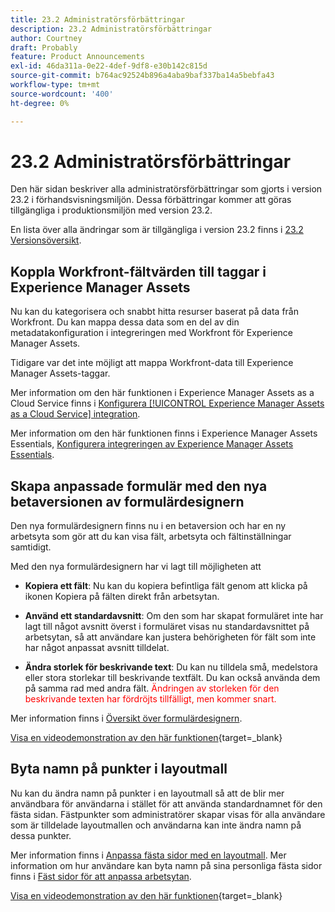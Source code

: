```yaml
---
title: 23.2 Administratörsförbättringar
description: 23.2 Administratörsförbättringar
author: Courtney
draft: Probably
feature: Product Announcements
exl-id: 46da311a-0e22-4def-9df8-e30b142c815d
source-git-commit: b764ac92524b896a4aba9baf337ba14a5bebfa43
workflow-type: tm+mt
source-wordcount: '400'
ht-degree: 0%

---
```


# 23.2 Administratörsförbättringar

Den här sidan beskriver alla administratörsförbättringar som gjorts i version 23.2 i förhandsvisningsmiljön. Dessa förbättringar kommer att göras tillgängliga i produktionsmiljön med version 23.2.

En lista över alla ändringar som är tillgängliga i version 23.2 finns i [23.2 Versionsöversikt](/help/quicksilver/product-announcements/product-releases/23.2-release-activity/23-2-release-overview.md).

## Koppla Workfront-fältvärden till taggar i Experience Manager Assets

Nu kan du kategorisera och snabbt hitta resurser baserat på data från Workfront.  Du kan mappa dessa data som en del av din metadatakonfiguration i integreringen med Workfront för Experience Manager Assets.

Tidigare var det inte möjligt att mappa Workfront-data till Experience Manager Assets-taggar.

Mer information om den här funktionen i Experience Manager Assets as a Cloud Service finns i [Konfigurera [!UICONTROL Experience Manager Assets as a Cloud Service] integration](/help/quicksilver/administration-and-setup/configure-integrations/configure-aacs-integration.md).

Mer information om den här funktionen finns i Experience Manager Assets Essentials, [Konfigurera integreringen av Experience Manager Assets Essentials](/help/quicksilver/documents/adobe-workfront-for-experience-manager-assets-essentials/setup-asset-essentials.md).

## Skapa anpassade formulär med den nya betaversionen av formulärdesignern

Den nya formulärdesignern finns nu i en betaversion och har en ny arbetsyta som gör att du kan visa fält, arbetsyta och fältinställningar samtidigt.

Med den nya formulärdesignern har vi lagt till möjligheten att

* **Kopiera ett fält**: Nu kan du kopiera befintliga fält genom att klicka på ikonen Kopiera på fälten direkt från arbetsytan.

* **Använd ett standardavsnitt**: Om den som har skapat formuläret inte har lagt till något avsnitt överst i formuläret visas nu standardavsnittet på arbetsytan, så att användare kan justera behörigheten för fält som inte har något anpassat avsnitt tilldelat.

* **Ändra storlek för beskrivande text**: Du kan nu tilldela små, medelstora eller stora storlekar till beskrivande textfält. Du kan också använda dem på samma rad med andra fält. <span style="color: #ff0000;"> Ändringen av storleken för den beskrivande texten har fördröjts tillfälligt, men kommer snart.</span></li>

Mer information finns i [Översikt över formulärdesignern](/help/quicksilver/administration-and-setup/customize-workfront/create-manage-custom-forms/form-designer/form-designer-overview.md).

[Visa en videodemonstration av den här funktionen](https://video.tv.adobe.com/v/3416586/){target=_blank}

## Byta namn på punkter i layoutmall

Nu kan du ändra namn på punkter i en layoutmall så att de blir mer användbara för användarna i stället för att använda standardnamnet för den fästa sidan. Fästpunkter som administratörer skapar visas för alla användare som är tilldelade layoutmallen och användarna kan inte ändra namn på dessa punkter.

Mer information finns i [Anpassa fästa sidor med en layoutmall](/help/quicksilver/administration-and-setup/customize-workfront/use-layout-templates/customize-pinned-pages.md). Mer information om hur användare kan byta namn på sina personliga fästa sidor finns i [Fäst sidor för att anpassa arbetsytan](/help/quicksilver/workfront-basics/the-new-workfront-experience/pin-pages.md).

[Visa en videodemonstration av den här funktionen](https://video.tv.adobe.com/v/3414364/){target=_blank}
